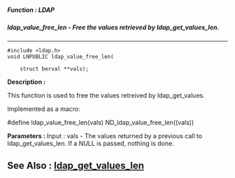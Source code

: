 ##### Function : LDAP
##### ldap_value_free_len - Free the values retrieved by ldap_get_values_len.
---
```
#include <ldap.h>
void LNPUBLIC ldap_value_free_len(

	struct berval **vals);
```
**Description :**

This function is used to free the values retreived by ldap_get_values.

Implemented as a macro:

#define ldap_value_free_len(vals) ND_ldap_value_free_len((vals))

**Parameters :**
Input :
vals  -  The values returned by a previous call to ldap_get_values_len.  If a NULL is passed, nothing is done.



**See Also :**
[ldap_get_values_len](/domino-c-api-docs/reference/Func/ldap_get_values_len)
---
